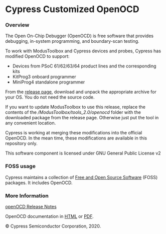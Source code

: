 Cypress Customized OpenOCD
===============

### Overview

The Open On-Chip Debugger (OpenOCD) is free software that provides debugging, in-system programming, and boundary-scan testing.

To work with ModusToolbox and Cypress devices and probes, Cypress has modified OpenOCD to support:
- Devices from PSoC 61/62/63/64 product lines and the corresponding kits
- KitProg3 onboard programmer
- MiniProg4 standalone programmer

From the [release page](https://github.com/cypresssemiconductorco/openocd/releases), download and unpack the appropriate archive for your OS. You do not need the source code. 

If you want to update ModusToolbox to use this release, replace the contents of the  */ModusToolbox/tools_2.0/openocd* folder with the downloaded package from the release page. Otherwise just put the tool in any convenient location. 

Cypress is  working at merging these modifications into the official OpenOCD. In the mean time, these modifications are available in this repository only.

This software component is licensed under GNU General Public License v2

### FOSS usage

Cypress maintains a collection of [Free and Open Source Software]( https://www.cypress.com/documentation/software-and-drivers/modustoolbox-foss-packages) (FOSS) packages. It includes OpenOCD.

### More Information

[openOCD Release Notes](https://github.com/cypresssemiconductorco/openocd/blob/cypress/RELEASE.MD)

OpenOCD documentation in [HTML](http://openocd.org/doc/html/index.html) or [PDF](http://openocd.org/doc/pdf/openocd.pdf).

© Cypress Semiconductor Corporation, 2020.
